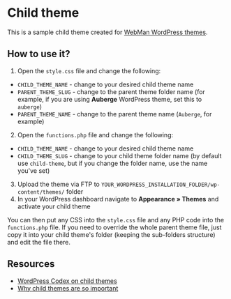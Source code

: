 # Child theme

This is a sample child theme created for [WebMan WordPress themes](http://www.webmandesign.eu).

## How to use it?

1. Open the `style.css` file and change the following:
  * `CHILD_THEME_NAME` - change to your desired child theme name
  * `PARENT_THEME_SLUG` - change to the parent theme folder name (for example, if you are using **Auberge** WordPress theme, set this to `auberge`)
  * `PARENT_THEME_NAME` - change to the parent theme name (`Auberge`, for example)
2. Open the `functions.php` file and change the following:
  * `CHILD_THEME_NAME` - change to your desired child theme name
  * `CHILD_THEME_SLUG` - change to your child theme folder name (by default use `child-theme`, but if you change the folder name, use the name you've set)
3. Upload the theme via FTP to `YOUR_WORDPRESS_INSTALLATION_FOLDER/wp-content/themes/` folder
4. In your WordPress dashboard navigate to **Appearance &raquo; Themes** and activate your child theme

You can then put any CSS into the `style.css` file and any PHP code into the `functions.php` file. If you need to override the whole parent theme file, just copy it into your child theme's folder (keeping the sub-folders structure) and edit the file there.

## Resources

* [WordPress Codex on child themes](http://codex.wordpress.org/Child_Themes)
* [Why child themes are so important](http://www.woothemes.com/2015/07/why-child-themes-matter/)
